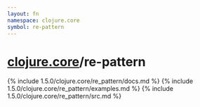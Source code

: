 ```yaml
---
layout: fn
namespace: clojure.core
symbol: re-pattern
---
```


# [clojure.core](../)/re-pattern

{% include 1.5.0/clojure.core/re_pattern/docs.md %}
{% include 1.5.0/clojure.core/re_pattern/examples.md %}
{% include 1.5.0/clojure.core/re_pattern/src.md %}

